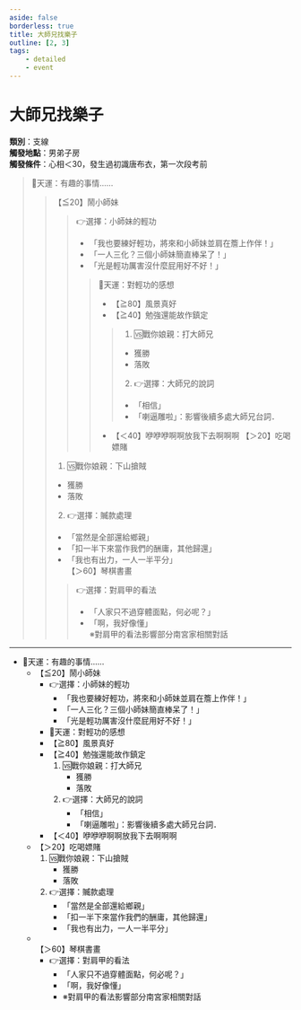 ```yaml
---
aside: false
borderless: true
title: 大師兄找樂子
outline: [2, 3]
tags:
    - detailed
    - event
---
```


# 大師兄找樂子

**類別**：支線<br>
**觸發地點**：男弟子房<br>
**觸發條件**：心相＜30，發生過初識唐布衣，第一次段考前

> 🎲天運：有趣的事情......
> > 【≦20】鬧小師妹
> > > 👉選擇：小師妹的輕功
> > > + <span title="性情+1、獲得秘笈《逍遙遊腿法》">「我也要練好輕功，將來和小師妹並肩在簷上作伴！」</span>
> > > + <span title="唐布衣+2">「一人三化？三個小師妹簡直棒呆了！」</span>
> > > + <span title="修養-1、性情+1、處世+1">「光是輕功厲害沒什麼屁用好不好！」</span>
> > > > <span title="輕功正向補正">🎲天運：對輕功的感想</span>
> > > > + <span title="性情+1">【≧80】風景真好 </span><br>
> > > > + <span title="處世-1">【≧40】勉強還能故作鎮定 </span>
> > > > > 1. 🆚戰你娘親：打大師兄
> > > > > + <span title="武學+2">獲勝</span>
> > > > > + <span title="武學+2">落敗</span>
> > > > > 2. 👉選擇：大師兄的說詞
> > > > > + <span title="心相+20、唐布衣+1">「相信」</span> <br>
> > > > > + <span title="心相+20、唐布衣+1">「喇逼雕啦」</span>：影響後續多處大師兄台詞．
> > > > + <span title="性情-2、嘴力+1、輕功+1、唐默鈴+1、心相+20">【＜40】咿咿咿啊啊放我下去啊啊啊 </span>
> > <span title="道德＜40，唐布衣好感+3、名聲-1；道德≥40，唐布衣好感-1">【＞20】吃喝嫖賭 </span>
> > 1. 🆚戰你娘親：下山搶賊
> > + <span title="武學+2、名聲+1">獲勝</span>
> > + <span title="武學+2">落敗</span>
> > 2. 👉選擇：贓款處理
> > + <span title="名聲+2、道德+1、唐中翎+1、唐布衣-1">「當然是全部還給鄉親」</span>
> > + <span title="名聲+1、處世-1、唐布衣+1、銀兩+500">「扣一半下來當作我們的酬庸，其他歸還」</span>
> > + <span title="嘴力+1、道德-1、處世-1、性情+1、銀兩+2000">「我也有出力，一人一半平分」</span> 
> > <br>【＞60】琴棋書畫 
> > > 👉選擇：對肩甲的看法
> > > + <span title="唐布衣-1、南宮世家+1、支持肩甲">「人家只不過穿體面點，何必呢？」</span>
> > > + <span title="嘴力+1、唐布衣+1、獲得【大師兄的塗鴉】、不支持肩甲">「啊，我好像懂」</span>
> > > <br>※對肩甲的看法影響部分南宮家相關對話

***

+ 🎲天運：有趣的事情......
  + 【≦20】鬧小師妹
    + 👉選擇：小師妹的輕功
      + <span title="性情+1、獲得秘笈《逍遙遊腿法》">「我也要練好輕功，將來和小師妹並肩在簷上作伴！」</span>
      + <span title="唐布衣+2">「一人三化？三個小師妹簡直棒呆了！」</span>
      + <span title="修養-1、性情+1、處世+1">「光是輕功厲害沒什麼屁用好不好！」</span>
    +  <span title="輕功正向補正">🎲天運：對輕功的感想</span>
      + <span title="性情+1">【≧80】風景真好 </span><br>
      + <span title="處世-1">【≧40】勉強還能故作鎮定 </span>
        1. 🆚戰你娘親：打大師兄
           + <span title="武學+2">獲勝</span>
           + <span title="武學+2">落敗</span>
        2. 👉選擇：大師兄的說詞
           + <span title="心相+20、唐布衣+1">「相信」</span> <br>
           + <span title="心相+20、唐布衣+1">「喇逼雕啦」</span>：影響後續多處大師兄台詞．
      + <span title="性情-2、嘴力+1、輕功+1、唐默鈴+1、心相+20">【＜40】咿咿咿啊啊放我下去啊啊啊 </span>
  + <span title="道德＜40，唐布衣好感+3、名聲-1；道德≥40，唐布衣好感-1">【＞20】吃喝嫖賭 </span>
    1. 🆚戰你娘親：下山搶賊
       + <span title="武學+2、名聲+1">獲勝</span>
       + <span title="武學+2">落敗</span>
    2. 👉選擇：贓款處理
       + <span title="名聲+2、道德+1、唐中翎+1、唐布衣-1">「當然是全部還給鄉親」</span>
       + <span title="名聲+1、處世-1、唐布衣+1、銀兩+500">「扣一半下來當作我們的酬庸，其他歸還」</span>
       + <span title="嘴力+1、道德-1、處世-1、性情+1、銀兩+2000">「我也有出力，一人一半平分」</span>
  + <br>【＞60】琴棋書畫
    + 👉選擇：對肩甲的看法
      + <span title="唐布衣-1、南宮世家+1、支持肩甲">「人家只不過穿體面點，何必呢？」</span>
      + <span title="嘴力+1、唐布衣+1、獲得【大師兄的塗鴉】、不支持肩甲">「啊，我好像懂」</span>
      + ※對肩甲的看法影響部分南宮家相關對話

